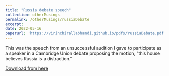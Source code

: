 ```yaml
---
title: "Russia debate speech"
collection: otherMusings
permalink: /otherMusings/russiaDebate
excerpt:
date: 2022-05-16 
paperurl: 'https://virinchirallabhandi.github.io/pdfs/russiaDebate.pdf'
---
```

This was the speech from an unsuccessful audition I gave to participate as a speaker in a Cambridge Union debate proposing the motion, "this house believes Russia is a distraction."

[Download from here](http://virinchirallabhandi.github.io/pdfs/russiaDebate.pdf)
